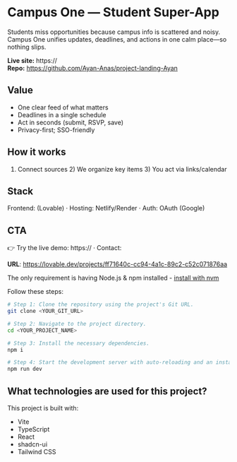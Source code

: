 # Campus One — Student Super-App

Students miss opportunities because campus info is scattered and noisy. Campus One unifies updates, deadlines, and actions in one calm place—so nothing slips.

**Live site:** https://<your-deploy-url>  
**Repo:** https://github.com/Ayan-Anas/project-landing-Ayan

## Value
- One clear feed of what matters
- Deadlines in a single schedule
- Act in seconds (submit, RSVP, save)
- Privacy-first; SSO-friendly

## How it works
1) Connect sources  2) We organize key items  3) You act via links/calendar

## Stack
Frontend: (Lovable) · Hosting: Netlify/Render · Auth: OAuth (Google)

## CTA
👉 Try the live demo: https://<your-deploy-url> · Contact: <email>



**URL**: https://lovable.dev/projects/ff71640c-cc94-4a1c-89c2-c52c071876aa


The only requirement is having Node.js & npm installed - [install with nvm](https://github.com/nvm-sh/nvm#installing-and-updating)

Follow these steps:

```sh
# Step 1: Clone the repository using the project's Git URL.
git clone <YOUR_GIT_URL>

# Step 2: Navigate to the project directory.
cd <YOUR_PROJECT_NAME>

# Step 3: Install the necessary dependencies.
npm i

# Step 4: Start the development server with auto-reloading and an instant preview.
npm run dev
```



## What technologies are used for this project?

This project is built with:

- Vite
- TypeScript
- React
- shadcn-ui
- Tailwind CSS



